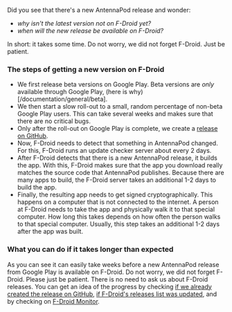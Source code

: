 Did you see that there's a new AntennaPod release and wonder:
* _why isn't the latest version not on F-Droid yet?_
* _when will the new release be available on F-Droid?_

In short: it takes some time. Do not worry, we did not forget F-Droid. Just be patient.

### The steps of getting a new version on F-Droid
- We first release beta versions on Google Play. Beta versions are _only_ available through Google Play, (here is why)[/documentation/general/beta].
- We then start a slow roll-out to a small, random percentage of non-beta Google Play users. This can take several weeks and makes sure that there are no critical bugs.
- Only after the roll-out on Google Play is complete, we create a [release on GitHub](https://github.com/AntennaPod/AntennaPod/releases).
- Now, F-Droid needs to detect that something in AntennaPod changed. For this, F-Droid runs an update checker server about every 2 days.
- After F-Droid detects that there is a new AntennaPod release, it builds the app. With this, F-Droid makes sure that the app you download really matches the source code that AntennaPod publishes. Because there are many apps to build, the F-Droid server takes an additional 1-2 days to build the app.
- Finally, the resulting app needs to get signed cryptographically. This happens on a computer that is not connected to the internet. A person at F-Droid needs to take the app and physically walk it to that special computer. How long this takes depends on how often the person walks to that special computer. Usually, this step takes an additional 1-2 days after the app was built.

### What you can do if it takes longer than expected
As you can see it can easily take weeks before a new AntennaPod release from Google Play is available on F-Droid. Do not worry, we did not forget F-Droid. Please just be patient. There is no need to ask us about F-Droid releases.
You can get an idea of the progress by checking [if we already created the release on GitHub](https://github.com/AntennaPod/AntennaPod/releases), [if F-Droid's releases list was updated](https://gitlab.com/fdroid/fdroiddata/-/commits/master?search=Update+known+apks), and by checking on [F-Droid Monitor](https://monitor.f-droid.org/builds/build).
